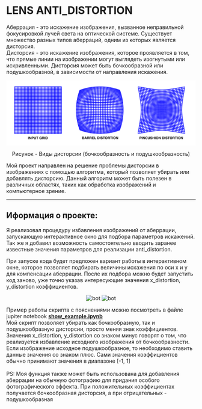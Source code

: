 # LENS ANTI_DISTORTION
Аберрация - это искажение изображения, вызванное неправильной фокусировкой лучей света на оптической системе.
Существует множество разных типов аберраций, одним из которых является дисторсия.<br> Дисторсия - это искажение изображения, которое проявляется в том, что прямые линии на изображении могут выглядеть изогнутыми или искривленными. Дисторсия может быть бочкообразной или подушкообразной, в зависимости от направления искажения.
<p align="center"> <img align="center" src="./images/example.png" alt="kolesnokov__dima"  /> </center>  
<p align="center"> Рисунок - Виды дисторсии (бочкообразность и подушкообразность) </center> 
<br>

Мой проект направлен на решение проблемы дисторсии в изображениях с помощью алгоритма, который позволяет убирать или добавлять дисторсию. Данный алгоритм может быть полезен в различных областях, таких как обработка изображений и компьютерное зрение.

---
## Иформация о проекте:
Я реализовал процедуру избавления изображений от аберрации, запускающую интерактивное окно для подбора параметров искажений. Так же я добавил возможность самостоятельно вводить заранее известные значения параметров для реализации anti_distortion. 


При запуске кода будет предложен вариант работы в интерактивном окне, которое позволяет подбирать величины искажения по оси x и y для компенсации аберрации. После их подбора можно будет запустить код заново, уже точно указав интересующие значения x_distortion, y_distortion коэффициентов.

<div style="text-align:center;">
  <img src="https://drive.google.com/uc?id=1_UAyxGrV9PXYmL1dtQU-F6Nu9rAqgq9W" alt="bot" width="370" height="300">
  <img src="https://drive.google.com/uc?id=1nQZKBbkSOvCALdvfSTxoLFigxG7bNJcy" alt="bot" width="370" height="300">
</div>

Пример работы скрипта с пояснениями можно посмотреть в файле jupiter notebook [__show_example.ipynb__](https://nbviewer.org/github/Koldim2001/Lens_distortion/blob/main/show_example.ipynb)
<br> Мой скрипт позволяет убирать как бочкообразную, так и подушкообразную дисторсии, просто меняя знак коэффициентов.<br>
Значения x_distortion, y_distortion со знаком минус говорят о том, что реализуется избавление исходного изображения от бочкообразности. Если изображение исходное подушкообразное, то необходимо ставить данные значения со знаком плюс.
Сами значения коэффициентов обычно принимают значения в диапазоне [-1, 1]
<br><br>
PS: Моя функция также может быть использована для добавления аберрации на обычную фотографию для придания особого фотографического эффекта. При положительных коэффициентах получается бочкообразная дисторсия, а при отрицательных - подушкообразная
